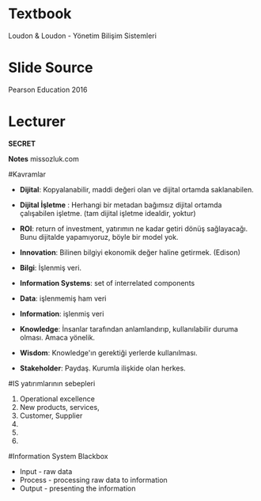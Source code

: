 # Textbook
Loudon & Loudon - Yönetim Bilişim Sistemleri 


# Slide Source
Pearson Education 2016 

# Lecturer
__SECRET__

**Notes**
missozluk.com


#Kavramlar
+ **Dijital**: Kopyalanabilir, maddi değeri olan ve dijital ortamda saklanabilen.
+ **Dijital İşletme** : Herhangi bir metadan bağımsız dijital ortamda çalışabilen işletme. (tam dijital işletme idealdir, yoktur) 
+ **ROI**: return of investment, yatırımın ne kadar getiri dönüş sağlayacağı. Bunu dijitalde yapamıyoruz, böyle bir model yok. 
+ **Innovation**: Bilinen bilgiyi ekonomik değer haline getirmek. (Edison)
+ **Bilgi**: İşlenmiş veri. 
+ **Information Systems**: set of interrelated components

+ **Data**: işlenmemiş ham veri
+ **Information**: işlenmiş veri
+ **Knowledge**: İnsanlar tarafından anlamlandırıp, kullanılabilir duruma olması. Amaca yönelik.
+ **Wisdom**: Knowledge'ın gerektiği yerlerde kullanılması. 

+ **Stakeholder**: Paydaş. Kurumla ilişkide olan herkes. 



#IS yatırımlarının sebepleri
1. Operational excellence
2. New products, services,
3. Customer, Supplier 
4. 
5. 
6. 

#Information System Blackbox
+ Input - raw data
+ Process - processing raw data to information
+ Output - presenting the information











